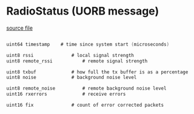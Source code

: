 # RadioStatus (UORB message)



[source file](https://github.com/PX4/PX4-Autopilot/blob/main/msg/RadioStatus.msg)

```c

uint64 timestamp	# time since system start (microseconds)

uint8 rssi				# local signal strength
uint8 remote_rssi			# remote signal strength

uint8 txbuf				# how full the tx buffer is as a percentage
uint8 noise				# background noise level

uint8 remote_noise			# remote background noise level
uint16 rxerrors				# receive errors

uint16 fix				# count of error corrected packets

```
